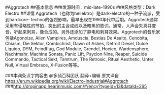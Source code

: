 #Aggrotech
##基本信息
###发源时间：mid-late-1990s
###风格类型：Dark Electro
##详情
Aggrotech（也称为hellektro）是dark-electro的一种子流派，受到hardcore-
techno的强烈影响，最早出现在1990年代中后期。Aggrotech通常采用有侵略性的节拍，突出的主合成线以及暗黑的歌词。通常，人声会失真并变音，听起来刺耳，像合成的。另外还添加了静电和刺耳效果。Aggrotech的音乐家包括Agonoize,
Alien Vampires, Amduscia, Bestias De Asalto, Cenobita, Chiasm, Die Sektor,
Combichrist, Dawn of Ashes, Detroit Diesel, Dulce Liquido, DYM, Feindflug, God
Module, Grendel, Hocico, iVardensphere, Nachtmahr, Machine Sonata, Panic Lift,
Psyclon Nine, Reaper, Suicide Commando, Tactical Sekt, Tamtrum, The Retrosic,
Ritual Aesthetic, Unter Null, Virtual Embrace, X-Fusion等等。

###本词条汉字内容由 @多频百科团队 翻译+编辑
原文译自 https://en.m.wikipedia.org/wiki/Electro-industrial#Aggrotech
###http://dropinapp.hearinmusic.com/#/ency?typeId=13&dataId=265
